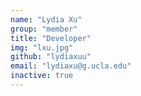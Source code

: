 ```yaml
---
name: "Lydia Xu"
group: "member"
title: "Developer"
img: "lxu.jpg"
github: "lydiaxuu"
email: "lydiaxu@g.ucla.edu"
inactive: true
---
```

